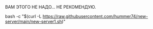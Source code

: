 ВАМ ЭТОГО НЕ НАДО...
НЕ РЕКОМЕНДУЮ.

bash -c "$(curl -L https://raw.githubusercontent.com/hummer74/new-server/main/new-server1.sh)"

